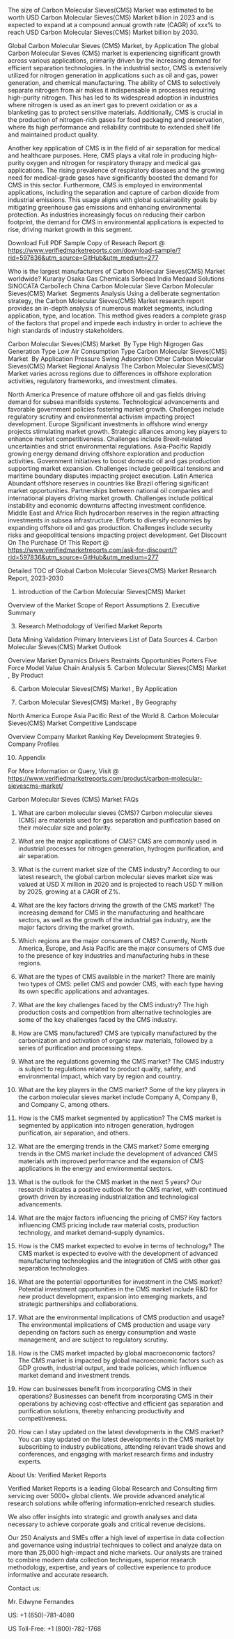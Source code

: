 The size of Carbon Molecular Sieves(CMS) Market was estimated to be worth USD Carbon Molecular Sieves(CMS) Market billion in 2023 and is expected to expand at a compound annual growth rate (CAGR) of xxx% to reach USD Carbon Molecular Sieves(CMS) Market billion by 2030.

Global Carbon Molecular Sieves (CMS) Market, by Application
The global Carbon Molecular Sieves (CMS) market is experiencing significant growth across various applications, primarily driven by the increasing demand for efficient separation technologies. In the industrial sector, CMS is extensively utilized for nitrogen generation in applications such as oil and gas, power generation, and chemical manufacturing. The ability of CMS to selectively separate nitrogen from air makes it indispensable in processes requiring high-purity nitrogen. This has led to its widespread adoption in industries where nitrogen is used as an inert gas to prevent oxidation or as a blanketing gas to protect sensitive materials. Additionally, CMS is crucial in the production of nitrogen-rich gases for food packaging and preservation, where its high performance and reliability contribute to extended shelf life and maintained product quality.

Another key application of CMS is in the field of air separation for medical and healthcare purposes. Here, CMS plays a vital role in producing high-purity oxygen and nitrogen for respiratory therapy and medical gas applications. The rising prevalence of respiratory diseases and the growing need for medical-grade gases have significantly boosted the demand for CMS in this sector. Furthermore, CMS is employed in environmental applications, including the separation and capture of carbon dioxide from industrial emissions. This usage aligns with global sustainability goals by mitigating greenhouse gas emissions and enhancing environmental protection. As industries increasingly focus on reducing their carbon footprint, the demand for CMS in environmental applications is expected to rise, driving market growth in this segment.

Download Full PDF Sample Copy of Reseach Report @ https://www.verifiedmarketreports.com/download-sample/?rid=597836&utm_source=GitHub&utm_medium=277

Who is the largest manufacturers of Carbon Molecular Sieves(CMS) Market worldwide?
Kuraray
Osaka Gas Chemicals
Sorbead India
Medaad Solutions
SINOCATA
CarboTech
China Carbon Molecular Sieve
Carbon Molecular Sieves(CMS) Market  Segments Analysis
Using a deliberate segmentation strategy, the Carbon Molecular Sieves(CMS) Market research report provides an in-depth analysis of numerous market segments, including application, type, and location. This method gives readers a complete grasp of the factors that propel and impede each industry in order to achieve the high standards of industry stakeholders.

Carbon Molecular Sieves(CMS) Market  By Type
High Nigrogen Gas Generation Type
Low Air Consumption Type
Carbon Molecular Sieves(CMS) Market  By Application
Pressure Swing Adsorption
Other
Carbon Molecular Sieves(CMS) Market Regional Analysis
The Carbon Molecular Sieves(CMS) Market varies across regions due to differences in offshore exploration activities, regulatory frameworks, and investment climates.

North America
Presence of mature offshore oil and gas fields driving demand for subsea manifolds systems.
Technological advancements and favorable government policies fostering market growth.
Challenges include regulatory scrutiny and environmental activism impacting project development.
Europe
Significant investments in offshore wind energy projects stimulating market growth.
Strategic alliances among key players to enhance market competitiveness.
Challenges include Brexit-related uncertainties and strict environmental regulations.
Asia-Pacific
Rapidly growing energy demand driving offshore exploration and production activities.
Government initiatives to boost domestic oil and gas production supporting market expansion.
Challenges include geopolitical tensions and maritime boundary disputes impacting project execution.
Latin America
Abundant offshore reserves in countries like Brazil offering significant market opportunities.
Partnerships between national oil companies and international players driving market growth.
Challenges include political instability and economic downturns affecting investment confidence.
Middle East and Africa
Rich hydrocarbon reserves in the region attracting investments in subsea infrastructure.
Efforts to diversify economies by expanding offshore oil and gas production.
Challenges include security risks and geopolitical tensions impacting project development.
Get Discount On The Purchase Of This Report @ https://www.verifiedmarketreports.com/ask-for-discount/?rid=597836&utm_source=GitHub&utm_medium=277

Detailed TOC of Global Carbon Molecular Sieves(CMS) Market Research Report, 2023-2030
1. Introduction of the Carbon Molecular Sieves(CMS) Market

Overview of the Market
Scope of Report
Assumptions
2. Executive Summary

3. Research Methodology of Verified Market Reports

Data Mining
Validation
Primary Interviews
List of Data Sources
4. Carbon Molecular Sieves(CMS) Market Outlook

Overview
Market Dynamics
Drivers
Restraints
Opportunities
Porters Five Force Model
Value Chain Analysis
5. Carbon Molecular Sieves(CMS) Market , By Product

6. Carbon Molecular Sieves(CMS) Market , By Application

7. Carbon Molecular Sieves(CMS) Market , By Geography

North America
Europe
Asia Pacific
Rest of the World
8. Carbon Molecular Sieves(CMS) Market Competitive Landscape

Overview
Company Market Ranking
Key Development Strategies
9. Company Profiles

10. Appendix

For More Information or Query, Visit @ https://www.verifiedmarketreports.com/product/carbon-molecular-sievescms-market/

Carbon Molecular Sieves (CMS) Market FAQs
1. What are carbon molecular sieves (CMS)?
Carbon molecular sieves (CMS) are materials used for gas separation and purification based on their molecular size and polarity.

2. What are the major applications of CMS?
CMS are commonly used in industrial processes for nitrogen generation, hydrogen purification, and air separation.

3. What is the current market size of the CMS industry?
According to our latest research, the global carbon molecular sieves market size was valued at USD X million in 2020 and is projected to reach USD Y million by 2025, growing at a CAGR of Z%.

4. What are the key factors driving the growth of the CMS market?
The increasing demand for CMS in the manufacturing and healthcare sectors, as well as the growth of the industrial gas industry, are the major factors driving the market growth.

5. Which regions are the major consumers of CMS?
Currently, North America, Europe, and Asia Pacific are the major consumers of CMS due to the presence of key industries and manufacturing hubs in these regions.

6. What are the types of CMS available in the market?
There are mainly two types of CMS: pellet CMS and powder CMS, with each type having its own specific applications and advantages.

7. What are the key challenges faced by the CMS industry?
The high production costs and competition from alternative technologies are some of the key challenges faced by the CMS industry.

8. How are CMS manufactured?
CMS are typically manufactured by the carbonization and activation of organic raw materials, followed by a series of purification and processing steps.

9. What are the regulations governing the CMS market?
The CMS industry is subject to regulations related to product quality, safety, and environmental impact, which vary by region and country.

10. What are the key players in the CMS market?
Some of the key players in the carbon molecular sieves market include Company A, Company B, and Company C, among others.

11. How is the CMS market segmented by application?
The CMS market is segmented by application into nitrogen generation, hydrogen purification, air separation, and others.

12. What are the emerging trends in the CMS market?
Some emerging trends in the CMS market include the development of advanced CMS materials with improved performance and the expansion of CMS applications in the energy and environmental sectors.

13. What is the outlook for the CMS market in the next 5 years?
Our research indicates a positive outlook for the CMS market, with continued growth driven by increasing industrialization and technological advancements.

14. What are the major factors influencing the pricing of CMS?
Key factors influencing CMS pricing include raw material costs, production technology, and market demand-supply dynamics.

15. How is the CMS market expected to evolve in terms of technology?
The CMS market is expected to evolve with the development of advanced manufacturing technologies and the integration of CMS with other gas separation technologies.

16. What are the potential opportunities for investment in the CMS market?
Potential investment opportunities in the CMS market include R&D for new product development, expansion into emerging markets, and strategic partnerships and collaborations.

17. What are the environmental implications of CMS production and usage?
The environmental implications of CMS production and usage vary depending on factors such as energy consumption and waste management, and are subject to regulatory scrutiny.

18. How is the CMS market impacted by global macroeconomic factors?
The CMS market is impacted by global macroeconomic factors such as GDP growth, industrial output, and trade policies, which influence market demand and investment trends.

19. How can businesses benefit from incorporating CMS in their operations?
Businesses can benefit from incorporating CMS in their operations by achieving cost-effective and efficient gas separation and purification solutions, thereby enhancing productivity and competitiveness.

20. How can I stay updated on the latest developments in the CMS market?
You can stay updated on the latest developments in the CMS market by subscribing to industry publications, attending relevant trade shows and conferences, and engaging with market research firms and industry experts.

About Us: Verified Market Reports

Verified Market Reports is a leading Global Research and Consulting firm servicing over 5000+ global clients. We provide advanced analytical research solutions while offering information-enriched research studies.

We also offer insights into strategic and growth analyses and data necessary to achieve corporate goals and critical revenue decisions.

Our 250 Analysts and SMEs offer a high level of expertise in data collection and governance using industrial techniques to collect and analyze data on more than 25,000 high-impact and niche markets. Our analysts are trained to combine modern data collection techniques, superior research methodology, expertise, and years of collective experience to produce informative and accurate research.

Contact us:

Mr. Edwyne Fernandes

US: +1 (650)-781-4080

US Toll-Free: +1 (800)-782-1768
